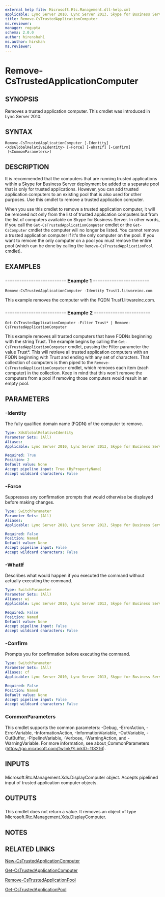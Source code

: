```yaml
---
external help file: Microsoft.Rtc.Management.dll-help.xml
applicable: Lync Server 2010, Lync Server 2013, Skype for Business Server 2015, Skype for Business Server 2019
title: Remove-CsTrustedApplicationComputer
ms.reviewer: 
manager: rogupta
schema: 2.0.0
author: hirenshah1
ms.author: hirshah
ms.reviewer:
---
```


# Remove-CsTrustedApplicationComputer

## SYNOPSIS
Removes a trusted application computer.
This cmdlet was introduced in Lync Server 2010.


## SYNTAX

```
Remove-CsTrustedApplicationComputer [-Identity] <XdsGlobalRelativeIdentity> [-Force] [-WhatIf] [-Confirm]
 [<CommonParameters>]
```

## DESCRIPTION
It is recommended that the computers that are running trusted applications within a Skype for Business Server deployment be added to a separate pool that is only for trusted applications.
However, you can add trusted application computers to an existing pool that is also used for other purposes.
Use this cmdlet to remove a trusted application computer.

When you use this cmdlet to remove a trusted application computer, it will be removed not only from the list of trusted application computers but from the list of computers available on Skype for Business Server.
In other words, if you call the `Get-CsTrustedApplicationComputer` cmdlet or the `Get-CsComputer` cmdlet the computer will no longer be listed.
You cannot remove a trusted application computer if it's the only computer on the pool.
If you want to remove the only computer on a pool you must remove the entire pool (which can be done by calling the `Remove-CsTrustedApplicationPool` cmdlet).


## EXAMPLES

### -------------------------- Example 1 ------------------------
```
Remove-CsTrustedApplicationComputer -Identity Trust1.litwareinc.com
```

This example removes the computer with the FQDN Trust1.litwareinc.com.


### -------------------------- Example 2 ------------------------
```
Get-CsTrustedApplicationComputer -Filter Trust* | Remove-CsTrustedApplicationComputer
```

This example removes all trusted computers that have FQDNs beginning with the string Trust.
The example begins by calling the `Get-CsTrustedApplicationComputer` cmdlet, passing the Filter parameter the value Trust*.
This will retrieve all trusted application computers with an FQDN beginning with Trust and ending with any set of characters.
That collection of computers is then piped to the `Remove-CsTrustedApplicationComputer` cmdlet, which removes each item (each computer) in the collection.
Keep in mind that this won't remove the computers from a pool if removing those computers would result in an empty pool.


## PARAMETERS

### -Identity
The fully qualified domain name (FQDN) of the computer to remove.

```yaml
Type: XdsGlobalRelativeIdentity
Parameter Sets: (All)
Aliases: 
Applicable: Lync Server 2010, Lync Server 2013, Skype for Business Server 2015, Skype for Business Server 2019

Required: True
Position: 2
Default value: None
Accept pipeline input: True (ByPropertyName)
Accept wildcard characters: False
```

### -Force
Suppresses any confirmation prompts that would otherwise be displayed before making changes.

```yaml
Type: SwitchParameter
Parameter Sets: (All)
Aliases: 
Applicable: Lync Server 2010, Lync Server 2013, Skype for Business Server 2015, Skype for Business Server 2019

Required: False
Position: Named
Default value: None
Accept pipeline input: False
Accept wildcard characters: False
```

### -WhatIf
Describes what would happen if you executed the command without actually executing the command.

```yaml
Type: SwitchParameter
Parameter Sets: (All)
Aliases: wi
Applicable: Lync Server 2010, Lync Server 2013, Skype for Business Server 2015, Skype for Business Server 2019

Required: False
Position: Named
Default value: None
Accept pipeline input: False
Accept wildcard characters: False
```

### -Confirm
Prompts you for confirmation before executing the command.

```yaml
Type: SwitchParameter
Parameter Sets: (All)
Aliases: cf
Applicable: Lync Server 2010, Lync Server 2013, Skype for Business Server 2015, Skype for Business Server 2019

Required: False
Position: Named
Default value: None
Accept pipeline input: False
Accept wildcard characters: False
```

### CommonParameters
This cmdlet supports the common parameters: -Debug, -ErrorAction, -ErrorVariable, -InformationAction, -InformationVariable, -OutVariable, -OutBuffer, -PipelineVariable, -Verbose, -WarningAction, and -WarningVariable. For more information, see about_CommonParameters (https://go.microsoft.com/fwlink/?LinkID=113216).

## INPUTS

###  
Microsoft.Rtc.Management.Xds.DisplayComputer object.
Accepts pipelined input of trusted application computer objects.

## OUTPUTS

###  
This cmdlet does not return a value.
It removes an object of type Microsoft.Rtc.Management.Xds.DisplayComputer.

## NOTES

## RELATED LINKS

[New-CsTrustedApplicationComputer](New-CsTrustedApplicationComputer.md)

[Get-CsTrustedApplicationComputer](Get-CsTrustedApplicationComputer.md)

[Remove-CsTrustedApplicationPool](Remove-CsTrustedApplicationPool.md)

[Get-CsTrustedApplicationPool](Get-CsTrustedApplicationPool.md)

